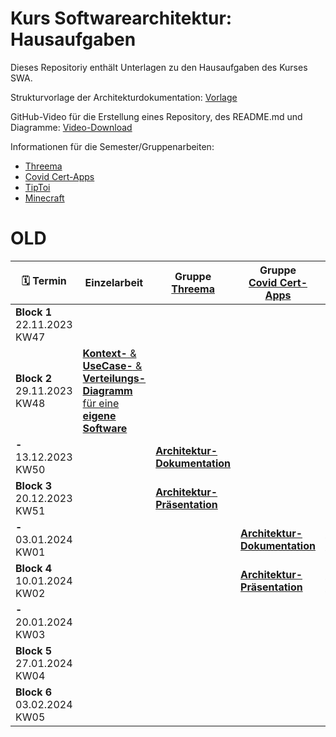 # Kurs Softwarearchitektur: Hausaufgaben

Dieses Repositoriy enthält Unterlagen zu den Hausaufgaben des Kurses SWA.

Strukturvorlage der Architekturdokumentation: [Vorlage](ArchDocVorl.md)

GitHub-Video für die Erstellung eines Repository, des README.md und Diagramme: [Video-Download](https://github.com/bjoernmichels/SWA-Hausaufgaben/raw/main/GitHubRepository%20und%20draw_io%20small.mp4)

Informationen für die Semester/Gruppenarbeiten:
* [Threema](Threema.md)
* [Covid Cert-Apps](CovidCert.md)
* [TipToi](Tiptoi.md)
* [Minecraft](Minecraft.md)


# OLD





| :spiral_calendar: Termin|Einzelarbeit|Gruppe [Threema](Threema.md)|Gruppe<br>[Covid Cert-Apps](CovidCert.md)|Gruppe<br>[TipToi](Tiptoi.md)|Gruppe<br>[Minecraft](Minecraft.md)|
|-|-|-|-|-|-|
|**Block 1**<br>22.11.2023<br>KW47|||||
|**Block 2**<br>29.11.2023<br>KW48|[**Kontext-** & **UseCase-** & **Verteilungs-Diagramm** für eine **eigene Software**](/Einzelarbeit.md)|||||
|**-**<br>13.12.2023<br>KW50||[**Architektur-Dokumentation**](/Gruppenarbeit.md)||||
|**Block 3**<br>20.12.2023<br>KW51||[**Architektur-Präsentation**](/Gruppenarbeit.md)||||
|**-**<br>03.01.2024<br>KW01|||[**Architektur-Dokumentation**](/Gruppenarbeit.md)|[**Architektur-Dokumentation**](/Gruppenarbeit.md)||
|**Block 4**<br>10.01.2024<br>KW02|||[**Architektur-Präsentation**](/Gruppenarbeit.md)|[**Architektur-Präsentation**](/Gruppenarbeit.md)||
|**-**<br>20.01.2024<br>KW03|||||[**Architektur-Dokumentation**](/Gruppenarbeit.md)|
|**Block 5**<br>27.01.2024<br>KW04|||||[**Architektur-Präsentation**](/Gruppenarbeit.md)|
|**Block 6**<br>03.02.2024<br>KW05|

